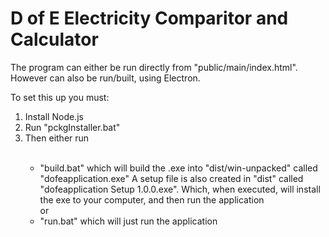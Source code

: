 # D of E Electricity Comparitor and Calculator

The program can either be run directly from "public/main/index.html".
However can also be run/built, using Electron.

To set this up you must:
<ol>
  <li>Install Node.js</li>
  <li>Run "pckgInstaller.bat"</li>
  <li>Then either run</li>
  <ul>
    <br>
    <li>"build.bat" which will build the .exe into "dist/win-unpacked" called "dofeapplication.exe"
    A setup file is also created in "dist" called "dofeapplication Setup 1.0.0.exe". Which, when executed, will install the exe to your computer, and then run the application</li>
    or
    <li>"run.bat" which will just run the application</li>
  </ul>
</ol>
